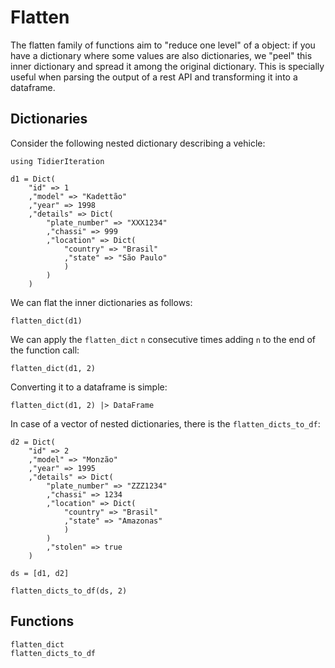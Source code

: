 # Flatten

The flatten family of functions aim to "reduce one level" of a object: if you have a dictionary where some values are also dictionaries, we "peel" this inner dictionary and spread it among the original dictionary. This is specially useful when parsing the output of a rest API and transforming it into a dataframe.

## Dictionaries

Consider the following nested dictionary describing a vehicle:

```@example 1
using TidierIteration

d1 = Dict(
    "id" => 1
    ,"model" => "Kadettão"
    ,"year" => 1998
    ,"details" => Dict(
        "plate_number" => "XXX1234"
        ,"chassi" => 999
        ,"location" => Dict(
            "country" => "Brasil"
            ,"state" => "São Paulo"
            )
        )
    )
```

We can flat the inner dictionaries as follows:

```@example 1
flatten_dict(d1)
```

We can apply the `flatten_dict` `n` consecutive times adding `n` to the end of the function call:

```@example 1
flatten_dict(d1, 2)
```

Converting it to a dataframe is simple:

```@example 1
flatten_dict(d1, 2) |> DataFrame
```

In case of a vector of nested dictionaries, there is the `flatten_dicts_to_df`:

```@example 1
d2 = Dict(
    "id" => 2
    ,"model" => "Monzão"
    ,"year" => 1995
    ,"details" => Dict(
        "plate_number" => "ZZZ1234"
        ,"chassi" => 1234
        ,"location" => Dict(
            "country" => "Brasil"
            ,"state" => "Amazonas"
            )
        )
        ,"stolen" => true
    )

ds = [d1, d2]

flatten_dicts_to_df(ds, 2)
```

## Functions

```@docs
flatten_dict
flatten_dicts_to_df
```